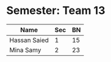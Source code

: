 # **Semester: Team 13**

|      Name      | Sec | BN |
|----------------|-----|----|
| Hassan Saied   |  1  | 15 |
| Mina Samy      |  2  | 23 |

